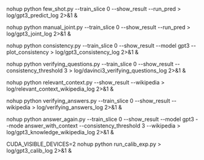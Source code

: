 <!-- BASELINE: DIRECTLY PREDICT THE ANSWER -->
nohup python few_shot.py --train_slice 0 --show_result --run_pred > log/gpt3_predict_log 2>&1 &

<!-- EXPLAIN AND PREDICT -->
nohup python manual_joint.py --train_slice 0 --show_result --run_pred > log/gpt3_joint_log 2>&1 &

<!-- 1. EXPLAIN AND PREDICT + CONSISTENCY -->
nohup python consistency.py --train_slice 0 --show_result --model gpt3 --plot_consistency > log/gpt3_consistency_log 2>&1 &

<!-- 2. GENERATE VERIFYING QUESTIONS -->
nohup python verifying_questions.py --train_slice 0 --show_result --consistency_threshold 3 > log/davinci3_verifying_questions_log 2>&1 &

<!-- 3. FIND RELEVANT CONTEXT -->
nohup python relevant_context.py --show_result --wikipedia > log/relevant_context_wikipedia_log 2>&1 &

<!-- 4. GENERATE VERIFYING ANSWERS -->
nohup python verifying_answers.py --train_slice 0 --show_result --wikipedia > log/verifying_answers_log 2>&1 &

<!-- 5. ANSWER AGAIN -->
nohup python answer_again.py --train_slice 0 --show_result --model gpt3 --mode answer_with_context --consistency_threshold 3 --wikipedia > log/gpt3_knowledge_wikipedia_log 2>&1 &

<!-- REPRODUCE CALIBERATOR -->
CUDA_VISIBLE_DEVICES=2 nohup python run_calib_exp.py > log/gpt3_calib_log 2>&1 &